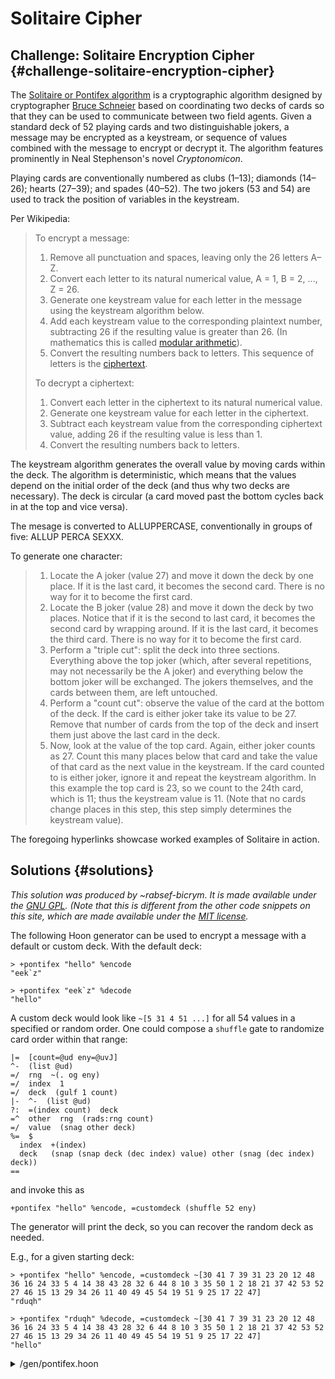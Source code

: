 # Solitaire Cipher

## Challenge: Solitaire Encryption Cipher {#challenge-solitaire-encryption-cipher}

The [Solitaire or Pontifex algorithm](https://en.wikipedia.org/wiki/Solitaire_%28cipher%29) is a cryptographic algorithm designed by cryptographer [Bruce Schneier](https://www.schneier.com/academic/solitaire/) based on coordinating two decks of cards so that they can be used to communicate between two field agents.  Given a standard deck of 52 playing cards and two distinguishable jokers, a message may be encrypted as a keystream, or sequence of values combined with the message to encrypt or decrypt it.  The algorithm features prominently in Neal Stephenson's novel _Cryptonomicon_.

Playing cards are conventionally numbered as clubs (1–13); diamonds (14–26); hearts (27–39); and spades (40–52).  The two jokers (53 and 54) are used to track the position of variables in the keystream.

Per Wikipedia:

> To encrypt a message:
>
> 1.  Remove all punctuation and spaces, leaving only the 26 letters A–Z.
> 2.  Convert each letter to its natural numerical value, A = 1, B = 2, ..., Z = 26.
> 3.  Generate one keystream value for each letter in the message using the keystream algorithm below.
> 4.  Add each keystream value to the corresponding plaintext number, subtracting 26 if the resulting value is greater than 26. (In mathematics this is called [modular arithmetic](https://en.wikipedia.org/wiki/Modular_arithmetic)).
> 5.  Convert the resulting numbers back to letters. This sequence of letters is the [ciphertext](https://en.wikipedia.org/wiki/Ciphertext).
>
> To decrypt a ciphertext:
>
> 1.  Convert each letter in the ciphertext to its natural numerical value.
> 2.  Generate one keystream value for each letter in the ciphertext.
> 3.  Subtract each keystream value from the corresponding ciphertext value, adding 26 if the resulting value is less than 1.
> 4.  Convert the resulting numbers back to letters.

The keystream algorithm generates the overall value by moving cards within the deck.  The algorithm is deterministic, which means that the values depend on the initial order of the deck (and thus why two decks are necessary).  The deck is circular (a card moved past the bottom cycles back in at the top and vice versa).

The mesage is converted to ALLUPPERCASE, conventionally in groups of five:  ALLUP PERCA SEXXX.

To generate one character:

> 1.  Locate the A joker (value 27) and move it down the deck by one place. If it is the last card, it becomes the second card. There is no way for it to become the first card.
> 2.  Locate the B joker (value 28) and move it down the deck by two places. Notice that if it is the second to last card, it becomes the second card by wrapping around. If it is the last card, it becomes the third card. There is no way for it to become the first card.
> 3.  Perform a "triple cut": split the deck into three sections. Everything above the top joker (which, after several repetitions, may not necessarily be the A joker) and everything below the bottom joker will be exchanged. The jokers themselves, and the cards between them, are left untouched.
> 4.  Perform a "count cut": observe the value of the card at the bottom of the deck. If the card is either joker take its value to be 27. Remove that number of cards from the top of the deck and insert them just above the last card in the deck.
> 5.  Now, look at the value of the top card. Again, either joker counts as 27. Count this many places below that card and take the value of that card as the next value in the keystream. If the card counted to is either joker, ignore it and repeat the keystream algorithm. In this example the top card is 23, so we count to the 24th card, which is 11; thus the keystream value is 11. (Note that no cards change places in this step, this step simply determines the keystream value).

The foregoing hyperlinks showcase worked examples of Solitaire in action.


## Solutions {#solutions}

_This solution was produced by ~rabsef-bicrym.  It is made available under the [GNU GPL](https://github.com/rabsef-bicrym/urbitasofia/blob/master/LICENSE).  (Note that this is different from the other code snippets on this site, which are made available under the [MIT license](https://mit-license.org/)._

The following Hoon generator can be used to encrypt a message with a default or custom deck.  With the default deck:

```hoon
> +pontifex "hello" %encode  
"eek`z"

> +pontifex "eek`z" %decode  
"hello"
```

A custom deck would look like `~[5 31 4 51 ...]` for all 54 values in a specified or random order.  One could compose a `shuffle` gate to randomize card order within that range:

```hoon
|=  [count=@ud eny=@uvJ]
^-  (list @ud)
=/  rng  ~(. og eny)
=/  index  1
=/  deck  (gulf 1 count)
|-  ^-  (list @ud)
?:  =(index count)  deck
=^  other  rng  (rads:rng count)
=/  value  (snag other deck)
%=  $
  index  +(index)
  deck   (snap (snap deck (dec index) value) other (snag (dec index) deck))
==
```

and invoke this as

```hoon
+pontifex "hello" %encode, =customdeck (shuffle 52 eny)
```

The generator will print the deck, so you can recover the random deck as needed.

E.g., for a given starting deck:

```hoon
> +pontifex "hello" %encode, =customdeck ~[30 41 7 39 31 23 20 12 48 36 16 24 33 5 4 14 38 43 28 32 6 44 8 10 3 35 50 1 2 18 21 37 42 53 52 27 46 15 13 29 34 26 11 40 49 45 54 19 51 9 25 17 22 47]
"rduqh"

> +pontifex "rduqh" %decode, =customdeck ~[30 41 7 39 31 23 20 12 48 36 16 24 33 5 4 14 38 43 28 32 6 44 8 10 3 35 50 1 2 18 21 37 42 53 52 27 46 15 13 29 34 26 11 40 49 45 54 19 51 9 25 17 22 47]
"hello"
```

<details>
<summary>/gen/pontifex.hoon</summary>

```hoon
!:
:-  %say
|=  [[now=@da eny=@uvJ bec=beak] [incometape=tape action=@tas ~] [customdeck=(list @ud) ~]]
:-  %noun
|^
=/  tempvaltape=(list @ud)  (convert incometape)
=/  swapdeck=deckform  ?~(customdeck deckbuilder (customdeckbuilder customdeck))
=/  tempvalcard=@ud  `@ud`(keystreamcard (findoperant (triplecut (jokerbfunc (jokerafunc swapdeck)))))
=/  passone=@ud  0
=|  numencodemsg=(list @ud)
^-  tape
|-
?~  tempvaltape
  (alphashift numencodemsg)
%=  $
  tempvalcard  `@ud`(keystreamcard (findoperant (triplecut (jokerbfunc (jokerafunc (findoperant (triplecut (jokerbfunc (jokerafunc swapdeck)))))))))
  numencodemsg  [?:(=(%encode action) (add i.tempvaltape tempvalcard) ?:((gte tempvalcard i.tempvaltape) (sub (add 26 i.tempvaltape) ?:((gth tempvalcard 26) (mod tempvalcard 26) tempvalcard)) (sub i.tempvaltape ?:((gth tempvalcard 26) (mod tempvalcard 26) tempvalcard)))) numencodemsg]
  tempvaltape  t.tempvaltape
  swapdeck  `deckform`(findoperant (triplecut (jokerbfunc (jokerafunc swapdeck))))
==
+$  suits  ?(%heart %spade %club %diamond %joker)
+$  value  ?(%ace %1 %2 %3 %4 %5 %6 %7 %8 %9 %10 %jack %queen %king %a %b)
+$  card  ?([s=suits v=value])
+$  deckform  (list card)
++  suitlist  `(list suits)`~[%club %heart %spade %diamond]
++  suitpoints
  ^-  (map suits @ud)
  %-  my
  :~  :-  %club  0
      :-  %diamond  13
      :-  %heart  26
      :-  %spade  39
  ==
++  valuelist  `(list value)`~[%ace %2 %3 %4 %5 %6 %7 %8 %9 %10 %jack %queen %king]
++  valuepoints
  =/  valuepl=(list value)  valuelist
  =/  counter=@ud  1
  =|  valuemap=(map value @ud)
  |-  ^-  (map value @ud)
  ?~  valuepl
    valuemap
  $(valuemap (~(put by valuemap) i.valuepl counter), valuepl t.valuepl, counter +(counter))
++  deckbuilder
::  This deck's head is the bottom card in the deck, if using a physical deck
::  We recommend doing the manipulations with cards face up, if using a physical deck
::  Assuming the two above, your physical deck's top card (facing you) should be the Ace of Diamonds
::
  =/  deckvalue=(list value)  valuelist
  =/  decksuit=(list suits)  (flop suitlist)
  =|  deck=(list card)
  |-  ^-  deckform
  ?~  decksuit
    (into (into deck 13 `card`[%joker %a]) 27 `card`[%joker %b])
  ?~  deckvalue
    $(decksuit t.decksuit, deckvalue valuelist)
  $(deck [[i.decksuit i.deckvalue] deck], deckvalue t.deckvalue)
++  convert
  |=  msg=tape
  =.  msg  (cass msg)
  ^-  (list @ud)
  %+  turn  msg
  |=  a=@t
  (sub `@ud`a 96)
++  cardtovalue
  |=  crd=card
  ^-  @ud
  =/  suitpt=(map suits @ud)  suitpoints
  =/  valuept=(map value @ud)  valuepoints
  ?:  =(s.crd %joker)
      53
  (add (~(got by suitpt) s.crd) (add 1 (~(got by valuept) v.crd)))
++  jokerafunc
  |=  incomingdeck1=deckform
  ^-  deckform
  =/  startera  (find [%joker %a]~ incomingdeck1)
  =/  posita=@ud  ?~(startera ~|("No Joker A in Deck" !!) ?:(=(0 u.startera) 100 (dec u.startera)))
  ?:  =(posita 100)
    `deckform`(into `deckform`(oust [0 1] incomingdeck1) 51 `card`[%joker %a])
  `deckform`(into `deckform`(oust [+(posita) 1] incomingdeck1) posita `card`[%joker %a])
++  jokerbfunc
  |=  incomingdeck2=deckform
  ^-  deckform
  =/  starterb  (find [%joker %b]~ incomingdeck2)
  =/  positb=@ud  ?~(starterb ~|("No Joker B in Deck" !!) ?:((lth u.starterb 2) ?:(=(0 u.starterb) 100 101) (dec (dec u.starterb))))
  ?:  (gth positb 53)
    ?:  =(positb 100)
      `deckform`(into `deckform`(oust [0 1] incomingdeck2) 50 `card`[%joker %b])
    `deckform`(into `deckform`(oust [1 1] incomingdeck2) 51 `card`[%joker %b])
  `deckform`(into `deckform`(oust [(add positb 2) 1] incomingdeck2) positb `card`[%joker %b])
++  triplecut
  |=  incomingdeck3=deckform
  ^-  deckform
  =/  startera  (find [%joker %a]~ incomingdeck3)
  =/  starterb  (find [%joker %b]~ incomingdeck3)
  =/  posita=@ud  ?~(startera !! u.startera)
  =/  positb=@ud  ?~(starterb !! u.starterb)
  =/  higherjoker=@ud  ?:((gth posita positb) posita positb)
  =/  lowerjoker=@ud  ?:((lth posita positb) posita positb)
  =/  toptobottom=deckform  (slag +(higherjoker) incomingdeck3)
  =/  topcutlength=@ud  (lent toptobottom)
  =/  middle=deckform  (slag lowerjoker (oust [+(higherjoker) topcutlength] incomingdeck3))
  =/  midcutlength=@ud  (lent middle)
  =/  bottomtotop=deckform  (oust [lowerjoker (add midcutlength topcutlength)] incomingdeck3)
  `deckform`(weld (weld toptobottom middle) bottomtotop)
++  findoperant
  |=  incomingdeck4=deckform
  ^-  deckform
  =/  bcardval=@ud  (cardtovalue `card`(snag 0 incomingdeck4))
  =/  tempcutcards=deckform  (slag (sub 54 bcardval) incomingdeck4)
  =/  tempcardcut=deckform  (slag 1 (oust [(sub 54 bcardval) bcardval] incomingdeck4))
  =/  primacard=card  (snag 0 incomingdeck4)
  ?:  =(53 bcardval)
    `deckform`(findoperant (triplecut (jokerbfunc (jokerafunc incomingdeck4))))
  `deckform`(weld (into tempcutcards 0 primacard) tempcardcut)
++  keystreamcard
  |=  incomingdeck5=deckform
  ^-  @ud
  =/  opc=card  `card`(snag 53 incomingdeck5)
  =/  tempval=@ud  (cardtovalue opc)
  =/  keycard=card  (snag (sub 53 tempval) incomingdeck5)
  `@ud`(cardtovalue keycard)
++  alphashift
  |=  inclist=(list @ud)
  =|  outlist=tape
  |-
  ?~  inclist
    outlist
  $(outlist [`@t`(add 96 ?:((gth i.inclist 26) (mod i.inclist 26) i.inclist)) outlist], inclist t.inclist)
++  customdeckbuilder
  |=  decksettings=(list @ud)
  =/  valuefrom=(list value)  valuelist
  =|  outputdeck=deckform
  |-  ^-  deckform
  ?~  decksettings
    (flop outputdeck)
  ?:  &((gth i.decksettings 0) (lte i.decksettings 13))
    $(decksettings t.decksettings, outputdeck [`card`[%club (snag i.decksettings valuefrom)] outputdeck])
  ?:  &((gte i.decksettings 14) (lte i.decksettings 26))
    $(decksettings t.decksettings, outputdeck [`card`[%diamond (snag (sub i.decksettings 13) valuefrom)] outputdeck])
  ?:  &((gte i.decksettings 27) (lte i.decksettings 39))
    $(decksettings t.decksettings, outputdeck [`card`[%heart (snag (sub i.decksettings 26) valuefrom)] outputdeck])
  ?:  &((gte i.decksettings 40) (lte i.decksettings 52))
    $(decksettings t.decksettings, outputdeck [`card`[%spade (snag (sub i.decksettings 39) valuefrom)] outputdeck])
  ?:  =(53 i.decksettings)
    $(decksettings t.decksettings, outputdeck [`card`[%joker %a] outputdeck])
  ?:  =(54 i.decksettings)
    $(decksettings t.decksettings, outputdeck [`card`[%joker %b] outputdeck])
  !!
--
```

</details>

